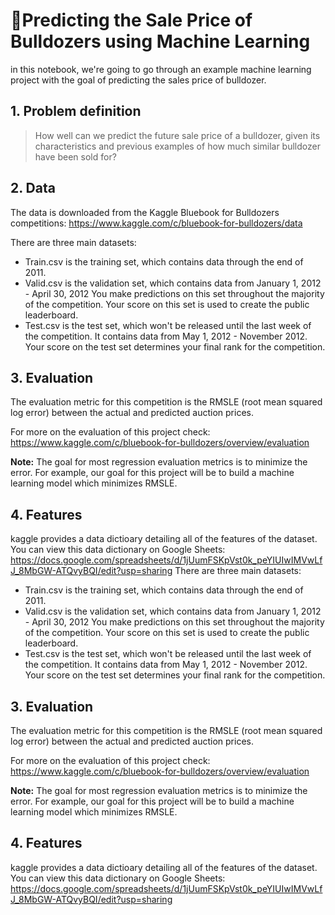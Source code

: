 # 🚜Predicting the Sale Price of Bulldozers using Machine Learning

in this notebook, we're going to go through an example machine learning project with the goal of predicting the sales price of bulldozer.

## 1. Problem definition

> How well can we predict the future sale price of a bulldozer, given its characteristics and previous examples of how much similar bulldozer have been sold for?

## 2. Data

The data is downloaded from the Kaggle Bluebook for Bulldozers competitions: https://www.kaggle.com/c/bluebook-for-bulldozers/data

There are three main datasets:

* Train.csv is the training set, which contains data through the end of 2011.
* Valid.csv is the validation set, which contains data from January 1, 2012 - April 30, 2012 You make predictions on this set throughout the majority of the competition. Your score on this set is used to create the public leaderboard.
* Test.csv is the test set, which won't be released until the last week of the competition. It contains data from May 1, 2012 - November 2012. Your score on the test set determines your final rank for the competition.

## 3. Evaluation

The evaluation metric for this competition is the RMSLE (root mean squared log error) between the actual and predicted auction prices.

For more on the evaluation of this project check: https://www.kaggle.com/c/bluebook-for-bulldozers/overview/evaluation

**Note:** The goal for most regression evaluation metrics is to minimize the error. For example, our goal for this project will be to build a machine learning model which minimizes RMSLE.

## 4. Features

kaggle provides a data dictioary detailing all of the features of the dataset. You can view this data dictionary on Google Sheets: https://docs.google.com/spreadsheets/d/1jUumFSKpVst0k_peYIUIwIMVwLfJ_8MbGW-ATQvyBQI/edit?usp=sharing
There are three main datasets:

* Train.csv is the training set, which contains data through the end of 2011.
* Valid.csv is the validation set, which contains data from January 1, 2012 - April 30, 2012 You make predictions on this set throughout the majority of the competition. Your score on this set is used to create the public leaderboard.
* Test.csv is the test set, which won't be released until the last week of the competition. It contains data from May 1, 2012 - November 2012. Your score on the test set determines your final rank for the competition.

## 3. Evaluation

The evaluation metric for this competition is the RMSLE (root mean squared log error) between the actual and predicted auction prices.

For more on the evaluation of this project check: https://www.kaggle.com/c/bluebook-for-bulldozers/overview/evaluation

**Note:** The goal for most regression evaluation metrics is to minimize the error. For example, our goal for this project will be to build a machine learning model which minimizes RMSLE.

## 4. Features

kaggle provides a data dictioary detailing all of the features of the dataset. You can view this data dictionary on Google Sheets: https://docs.google.com/spreadsheets/d/1jUumFSKpVst0k_peYIUIwIMVwLfJ_8MbGW-ATQvyBQI/edit?usp=sharing
